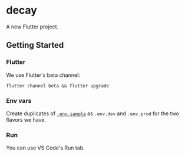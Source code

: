 # decay

A new Flutter project.

## Getting Started

### Flutter

We use Flutter's beta channel:
```
flutter channel beta && flutter upgrade
```
### Env vars

Create duplicates of [`.env.sample`](./.env.sample) as `.env.dev` and `.env.prod` for the two flavors we have.

### Run

You can use VS Code's Run tab.